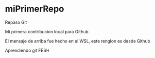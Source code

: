 # miPrimerRepo
Repaso Git

Mi primera contribucion local para Github

El mensaje de arriba fue hecho en el WSL, este renglon es desde Github

Aprendiendo git FESH

